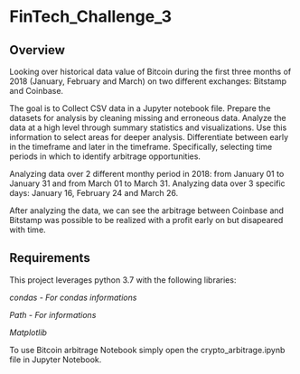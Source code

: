 # FinTech_Challenge_3

**Overview**
----
Looking over historical data value of Bitcoin during the first three months of 2018 (January, February and March) on two different exchanges: Bitstamp and Coinbase.

The goal is to Collect CSV data in a Jupyter notebook file. Prepare the datasets for analysis by cleaning missing and erroneous data. Analyze the data at a high level through summary statistics and visualizations. Use this information to select areas for deeper analysis. Differentiate between early in the timeframe and later in the timeframe. Specifically, selecting time periods in which to identify arbitrage opportunities.

Analyzing data over 2 different monthy period in 2018: from January 01 to January 31 and from March 01 to March 31. Analyzing data over 3 specific days: January 16, February 24 and March 26.

After analyzing the data, we can see the arbitrage between Coinbase and Bitstamp was possible to be realized with a profit early on but disapeared with time.

**Requirements**
----
This project leverages python 3.7 with the following libraries:

*condas - For condas informations*

*Path - For informations*

*Matplotlib*

To use Bitcoin arbitrage Notebook simply open the crypto_arbitrage.ipynb file in Jupyter Notebook.
